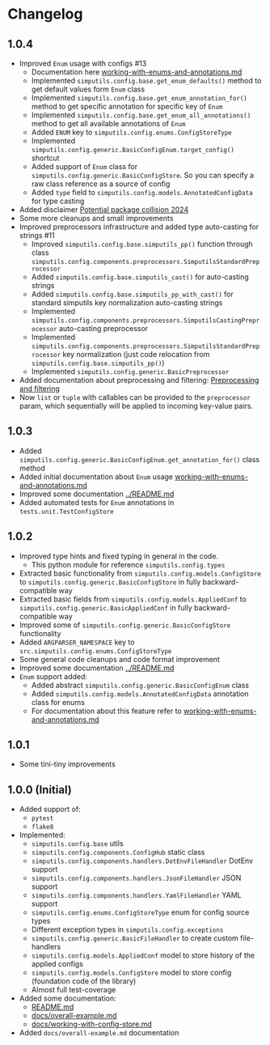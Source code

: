 # Changelog


## 1.0.4
* Improved `Enum` usage with configs #13
  * Documentation here [working-with-enums-and-annotations.md](working-with-enums-and-annotations.md)
  * Implemented `simputils.config.base.get_enum_defaults()`
    method to get default values form `Enum` class
  * Implemented `simputils.config.base.get_enum_annotation_for()` 
    method to get specific annotation for specific key of `Enum`
  * Implemented `simputils.config.base.get_enum_all_annotations()` 
    method to get all available annotations of `Enum`
  * Added `ENUM` key to `simputils.config.enums.ConfigStoreType`
  * Implemented `simputils.config.generic.BasicConfigEnum.target_config()` shortcut
  * Added support of `Enum` class for `simputils.config.generic.BasicConfigStore`.
    So you can specify a raw class reference as a source of config
  * Added `type` field to `simputils.config.models.AnnotatedConfigData` for type casting
* Added disclaimer [Potential package collision 2024](disclaimers.md)
* Some more cleanups and small improvements
* Improved preprocessors infrastructure and added type auto-casting for strings #11
  * Improved `simputils.config.base.simputils_pp()` 
    function through class `simputils.config.components.preprocessors.SimputilsStandardPreprocessor`
  * Added `simputils.config.base.simputils_cast()` for auto-casting strings
  * Added `simputils.config.base.simputils_pp_with_cast()` for standard simputils key 
    normalization auto-casting strings
  * Implemented `simputils.config.components.preprocessors.SimputilsCastingPreprocessor` auto-casting preprocessor 
  * Implemented `simputils.config.components.preprocessors.SimputilsStandardPreprocessor` key normalization 
    (just code relocation from `simputils.config.base.simputils_pp()`)
  * Implemented `simputils.config.generic.BasicPreprocessor`
* Added documentation about preprocessing and filtering: 
  [Preprocessing and filtering](preprocessing-and-filtering.md)
* Now `list` or `tuple` with callables can be provided to the `preprocessor` param,
  which sequentially will be applied to incoming key-value pairs.

## 1.0.3
* Added `simputils.config.generic.BasicConfigEnum.get_annotation_for()` class method
* Added initial documentation about `Enum` 
  usage [working-with-enums-and-annotations.md](working-with-enums-and-annotations.md)
* Improved some documentation [../README.md](../README.md)
* Added automated tests for `Enum` annotations in `tests.unit.TestConfigStore`

## 1.0.2
* Improved type hints and fixed typing in general in the code.
  * This python module for reference `simputils.config.types`
* Extracted basic functionality from `simputils.config.models.ConfigStore` to 
  `simputils.config.generic.BasicConfigStore` in fully backward-compatible way
* Extracted basic fields from `simputils.config.models.AppliedConf` to 
  `simputils.config.generic.BasicAppliedConf` in fully backward-compatible way
* Improved some of `simputils.config.generic.BasicConfigStore` functionality
* Added `ARGPARSER_NAMESPACE` key to `src.simputils.config.enums.ConfigStoreType`
* Some general code cleanups and code format improvement
* Improved some documentation [../README.md](../README.md)
* `Enum` support added:
  * Added abstract `simputils.config.generic.BasicConfigEnum` class
  * Added `simputils.config.models.AnnotatedConfigData` annotation class for enums
  * For documentation about this feature refer 
    to [working-with-enums-and-annotations.md](working-with-enums-and-annotations.md)

## 1.0.1
* Some tini-tiny improvements

## 1.0.0 (Initial)
* Added support of:
  * `pytest`
  * `flake8`
* Implemented:
  * `simputils.config.base` utils
  * `simputils.config.components.ConfigHub` static class
  * `simputils.config.components.handlers.DotEnvFileHandler` DotEnv support
  * `simputils.config.components.handlers.JsonFileHandler` JSON support
  * `simputils.config.components.handlers.YamlFileHandler` YAML support
  * `simputils.config.enums.ConfigStoreType` enum for config source types
  * Different exception types in `simputils.config.exceptions`
  * `simputils.config.generic.BasicFileHandler` to create custom file-handlers
  * `simputils.config.models.AppliedConf` model to store history of the applied configs
  * `simputils.config.models.ConfigStore` model to store config (foundation code of the library)
  * Almost full test-coverage
* Added some documentation:
  * [README.md](../README.md)
  * [docs/overall-example.md](overall-example.md)
  * [docs/working-with-config-store.md](working-with-config-store.md)
* Added `docs/overall-example.md` documentation
